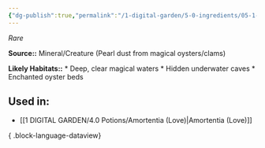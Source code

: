 ```yaml
---
{"dg-publish":true,"permalink":"/1-digital-garden/5-0-ingredients/05-1-mundane/vial-of-pearl-dust/","tags":["ingredient","rare"]}
---
```


*Rare*

**Source::** Mineral/Creature (Pearl dust from magical oysters/clams)

**Likely Habitats::** * Deep, clear magical waters * Hidden underwater caves * Enchanted oyster beds

## Used in:

- [[1 DIGITAL GARDEN/4.0 Potions/Amortentia (Love)\|Amortentia (Love)]]

{ .block-language-dataview}

